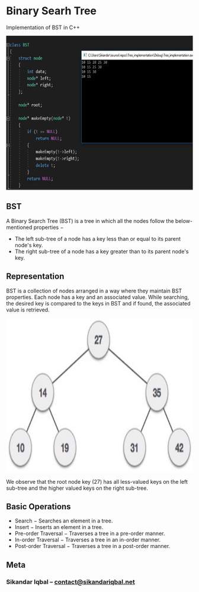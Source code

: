 # Binary Searh Tree




Implementation of BST in C++



<img src="BST.JPG" data-canonical-src="https://gyazo.com/eb5c5741b6a9a16c692170a41a49c858.png" width="700" height="415" />

## BST

A Binary Search Tree (BST) is a tree in which all the nodes follow the below-mentioned properties −
 - The left sub-tree of a node has a key less than or equal to its parent node's key.
 - The right sub-tree of a node has a key greater than to its parent node's key.
 
## Representation

BST is a collection of nodes arranged in a way where they maintain BST properties. Each node has a key and an associated value. While searching, the desired key is compared to the keys in BST and if found, the associated value is retrieved.


<img src="binary_search_tree.JPG" data-canonical-src="https://gyazo.com/eb5c5741b6a9a16c692170a41a49c858.png" width="700" height="415" />

We observe that the root node key (27) has all less-valued keys on the left sub-tree and the higher valued keys on the right sub-tree.

## Basic Operations

- Search − Searches an element in a tree.
- Insert − Inserts an element in a tree.
- Pre-order Traversal − Traverses a tree in a pre-order manner.
- In-order Traversal − Traverses a tree in an in-order manner.
- Post-order Traversal − Traverses a tree in a post-order manner.


## Meta

### Sikandar Iqbal – contact@sikandariqbal.net




<!-- Markdown link & img dfn's -->
[npm-image]: https://img.shields.io/npm/v/datadog-metrics.svg?style=flat-square
[npm-url]: https://npmjs.org/package/datadog-metrics
[npm-downloads]: https://img.shields.io/npm/dm/datadog-metrics.svg?style=flat-square
[travis-image]: https://img.shields.io/travis/dbader/node-datadog-metrics/master.svg?style=flat-square
[travis-url]: https://travis-ci.org/dbader/node-datadog-metrics
[wiki]: https://github.com/yourname/yourproject/wiki
